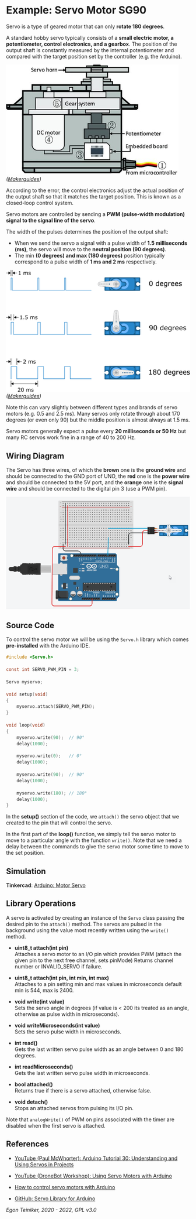 # Example: Servo Motor SG90

Servo is a type of geared motor that can only **rotate 180 degrees**. 

A standard hobby servo typically consists of a **small electric motor, a potentiometer, control electronics, and a gearbox**. 
The position of the output shaft is constantly measured by the internal potentiometer and compared with the target position 
set by the controller (e.g. the Arduino).

![Servo Motor](ServoConcept.jpg)
_([Makerguides](https://www.makerguides.com/servo-arduino-tutorial/))_

According to the error, the control electronics adjust the actual position of the output shaft so that it matches the 
target position. This is known as a closed-loop control system.

Servo motors are controlled by sending a **PWM (pulse-width modulation) signal to the signal line of the servo**. 

The width of the pulses determines the position of the output shaft:
* When we send the servo a signal with a pulse width of **1.5 milliseconds (ms)**, 
    the servo will move to the **neutral position (90 degrees)**. 
* The min **(0 degrees) and max (180 degrees)** position typically correspond to a pulse width of **1 ms and 2 ms** respectively. 

![Servo Motor](ServoControl.png)
_([Makerguides](https://www.makerguides.com/servo-arduino-tutorial/))_

Note this can vary slightly between different types and brands of servo motors (e.g. 0.5 and 2.5 ms). Many servos only rotate through about 170 degrees (or even only 90) but the middle position is almost always at 1.5 ms.

Servo motors generally expect a pulse every **20 milliseconds or 50 Hz** but many RC servos work fine in a range of 40 to 200 Hz.

## Wiring Diagram 

The Servo has three wires, of which the **brown** one is the **ground wire** and should be connected to the 
GND port of UNO, the **red** one is the **power wire** and should be connected to the 5V port, and the 
**orange** one is the **signal wire** and should be connected to the digital pin 3 (use a PWM pin).

![Servo Motor](SG90-Servo.png)


## Source Code

To control the servo motor we will be using the `Servo.h` library which comes **pre-installed** with the Arduino IDE.

```C
#include <Servo.h>

const int SERVO_PWM_PIN = 3;

Servo myservo;

void setup(void)
{
    myservo.attach(SERVO_PWM_PIN); 
} 

void loop(void)
{
    myservo.write(90);  // 90°
    delay(1000);

    myservo.write(0);   // 0°
    delay(1000);

    myservo.write(90);  // 90°
    delay(1000);

    myservo.write(180); // 180°
    delay(1000);
}
```
In the **setup()** section of the code, we `attach()` the servo object that we created to the pin that will control the servo. 

In the first part of the **loop()** function, we simply tell the servo motor to move to a particular angle with the 
function `write()`. 
Note that we need a delay between the commands to give the servo motor some time to move to the set position.


## Simulation

**Tinkercad**: [Arduino: Motor Servo](https://www.tinkercad.com/things/0q3C1mj7NeS) 


## Library Operations

A servo is activated by creating an instance of the `Servo` class passing the desired pin to the `attach()` method.
The servos are pulsed in the background using the value most recently written using the `write()` method.

*  **uint8_t attach(int pin)**\
    Attaches a servo motor to an I/O pin which provides PWM (attach the given pin to the next free channel, sets pinMode)
    Returns channel number or INVALID_SERVO if failure.

* **uint8_t attach(int pin, int min, int max)**\
    Attaches to a pin setting min and max values in microseconds default min is 544, max is 2400. 

*  **void write(int value)**\
    Sets the servo angle in degrees (if value is < 200 its treated as an angle, otherwise as pulse width in microseconds).

* **void writeMicroseconds(int value)**\
    Sets the servo pulse width in microseconds. 

* **int read()**\
    Gets the last written servo pulse width as an angle between 0 and 180 degrees. 

* **int readMicroseconds()**\
    Gets the last written servo pulse width in microseconds. 

* **bool attached()**\
    Returns true if there is a servo attached, otherwise false. 

* **void detach()**\
    Stops an attached servos from pulsing its I/O pin. 

Note that `analogWrite()` of PWM on pins associated with the timer are disabled when the first servo is attached.


## References
* [YouTube (Paul McWhorter): Arduino Tutorial 30: Understanding and Using Servos in Projects](https://youtu.be/aFHu65LiFok)
* [YouTube (DroneBot Workshop): Using Servo Motors with Arduino](https://youtu.be/kUHmYKWwuWs)
* [How to control servo motors with Arduino](https://www.makerguides.com/servo-arduino-tutorial/)

* [GitHub: Servo Library for Arduino](https://github.com/arduino-libraries/Servo)


*Egon Teiniker, 2020 - 2022, GPL v3.0*
